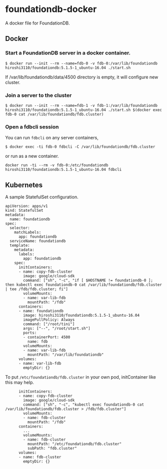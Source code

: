 # foundationdb-docker
A docker file for FoundationDB.


## Docker
### Start a FoundationDB server in a docker container.

```
$ docker run --init --rm --name=fdb-0 -v fdb-0:/var/lib/foundationdb hiroshi3110/foundationdb:5.1.5-1_ubuntu-16.04 ./start.sh
```

If /var/lib/foundationdb/data/4500 directory is empty, it will configure new cluster.

### Join a server to the cluster

```
$ docker run --init --rm --name=fdb-1 -v fdb-1:/var/lib/foundationdb hiroshi3110/foundationdb:5.1.5-1_ubuntu-16.04 ./start.sh $(docker exec fdb-0 cat /var/lib/foundationdb/fdb.cluster)
```

### Open a fdbcli session

You can run `fdbcli` on any server containers,
```
$ docker exec -ti fdb-0 fdbcli -C /var/lib/foundationdb/fdb.cluster
```

or run as a new container.
```
docker run -ti --rm -v fdb-0:/etc/foundationdb hiroshi3110/foundationdb:5.1.5-1_ubuntu-16.04 fdbcli
```

## Kubernetes

A sample StatefulSet configuration.

```
apiVersion: apps/v1
kind: StatefulSet
metadata:
  name: foundationdb
spec:
  selector:
    matchLabels:
      app: foundationdb
  serviceName: foundationdb
  template:
    metadata:
      labels:
        app: foundationdb
    spec:
      initContainers:
      - name: copy-fdb-cluster
        image: google/cloud-sdk
        command: ["sh", "-c", "if [ $HOSTNAME != foundationdb-0 ]; then kubectl exec foundationdb-0 cat /var/lib/foundationdb/fdb.cluster | tee /fdb/fdb.cluster; fi"]
        volumeMounts:
        - name: var-lib-fdb
          mountPath: "/fdb"
      containers:
      - name: foundationdb
        image: hiroshi3110/foundationdb:5.1.5-1_ubuntu-16.04
        imagePullPolicy: Always
        command: ["/root/tini"]
        args: ["--", "/root/start.sh"]
        ports:
        - containerPort: 4500
          name: fdb
        volumeMounts:
        - name: var-lib-fdb
          mountPath: "/var/lib/foundationdb"
      volumes:
      - name: var-lib-fdb
        emptyDir: {}
```

To put `/etc/foundationdb/fdb.cluster` in your own pod, initContainer like this may help.
```
      initContainers:
      - name: copy-fdb-cluster
        image: google/cloud-sdk
        command: ["sh", "-c", "kubectl exec foundationdb-0 cat /var/lib/foundationdb/fdb.cluster > /fdb/fdb.cluster"]
        volumeMounts:
        - name: fdb-cluster
          mountPath: "/fdb"
      containers:
        ...
        volumeMounts:
        - name: fdb-cluster
          mountPath: "/etc/foundationdb/fdb.cluster"
          subPath: "fdb.cluster"
      volumes:
      - name: fdb-cluster
        emptyDir: {}
```
